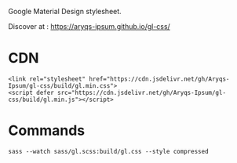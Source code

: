 Google Material Design stylesheet.

Discover at : https://aryqs-ipsum.github.io/gl-css/

# CDN

```
<link rel="stylesheet" href="https://cdn.jsdelivr.net/gh/Aryqs-Ipsum/gl-css/build/gl.min.css">
<script defer src="https://cdn.jsdelivr.net/gh/Aryqs-Ipsum/gl-css/build/gl.min.js"></script>
```

# Commands

`sass --watch sass/gl.scss:build/gl.css --style compressed`